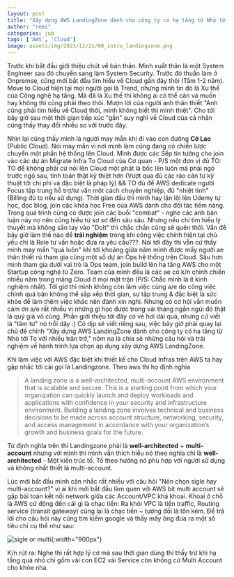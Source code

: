 ```yaml
---
layout: post
title: "Xây dựng AWS LandingZone dành cho công ty có hạ tầng từ Nhỏ tới To với nhiều trăn trở,"
author: "remi"
categories: job
tags: ['AWS', 'Cloud']
image: assets/img/2023/12/21/00_intro_landingzone.png
---
```


Trước khi bắt đầu giới thiệu chút về bản thân. Mình xuất thân là một System Engineer sau đó chuyển sang làm System Security. Trước đó thuần làm ở Onpremse, cũng mới bắt đầu tìm hiểu về Cloud gần đây thôi (Tầm 1-2 năm). Move to Cloud hiện tại mọi người gọi là Trend, nhưng mình tin đó là Xu thế của Công nghệ hạ tầng. Mà đã là Xu thế thì không ai có thể cản và muốn hay không thì cũng phải theo thôi. Mượn lời của người anh thân thiết "Anh cũng phải tìm hiểu về Cloud thôi, mình không biết thì mình thiệt". Cho tới bây giờ sau một thời gian tiếp xúc "gần" suy nghĩ về Cloud của cá nhân cũng thấy thay đổi nhiều so với trước đây.

Nhìn lại cũng thấy mình là người may mắn khi đi vào con đường **Cờ Lao** (Public Cloud). Nói may mắn vì nơi mình làm cũng đang có chiến lược chuyển một phần hệ thống lên Cloud. Mình được các Sếp tin tưởng cho join vào các dự án Migrate Infra To Cloud của Cơ quan - P/S một đơn vị đủ TO: TO để không phải cứ nói lên Cloud một phát là bốc lên luôn mà phải ngó trước ngó sau, tính toán thật kỹ thiệt hơn (Vượt qua đủ các rào cản từ kỹ thuật tới chi phí và đặc biệt là pháp lý) && TO đủ để AWS dedicate người Focus tập trung hỗ trợ/tư vấn một cách chuyên nghiệp, đủ "nhiệt tình" (Billing đủ to nếu sử dụng). Thời gian đầu thì mình hay lặn lội lên Udemy tự học, đọc blog, join các khóa học Free của AWS dành cho đối tác tiềm năng. Trong quá trình cũng có được join các buổi "combat" - nghe các anh bàn luận này nọ nên cũng hiểu từ sơ sơ đến sâu sâu. Nhưng nếu chỉ tìm hiểu lý thuyết mà không sắn tay vào "DoIt" thì chắc chắn cũng sẽ quên thôi. Vấn đề bây giờ làm thế nào để **trải nghiệm** trong khi công việc chính hiện tại chủ yếu chỉ là Role tư vấn hoặc đưa ra yêu cầu???. Nói tới đây thì vẫn cứ thấy mình may mắn "quá luôn" khi tới khoảng giữa năm mình được mấy người ae thân thiết rủ tham gia cùng một số dự án Ops hệ thống trên Cloud. Sâu hơn mình tham gia dưới vai trò là Ops team, join build lên hạ tầng AWS cho một Startup công nghệ từ Zero. Team của mình đều là các ae có k/n chinh chiến nhiều năm trong mảng Cloud ở mọi mặt trận (P/S: Chắc mình là ít kinh nghiệm nhất). Tới giờ thì mình không còn làm việc cùng a/e do công việc chính quá bận không thể sắp xếp thời gian, sự tập trung & đặc biệt là sức khỏe để làm thêm việc khác nên đành xin nghỉ. Nhưng có cơ hội vẫn muốn cảm ơn a/e rất nhiều vì những gì học được trong vài tháng ngắn ngủi đó thật là quý giá vô cùng. Phần giới thiệu tới đây có vẻ hơi dài quá, nhưng cứ viết là "tâm tư" nó trỗi dậy :) Có dịp sẽ viết riêng sau, việc bây giờ phải quay lại chủ đề chính "Xây dựng AWS LandingZone dành cho công ty có hạ tầng từ Nhỏ tới To với nhiều trăn trở," nôm na là chia sẻ những câu hỏi và trải nghiệm về hành trình lựa chọn áp dụng xây dựng AWS LandingZone.

Khi làm việc với AWS đặc biệt khi thiết kế cho Cloud Infras trên AWS ta hay gặp nhắc tới cái gọi là Landingzone. Theo aws thì họ định nghĩa 
>A landing zone is a well-architected, multi-account AWS environment that is scalable and secure. This is a starting point from which your organization can quickly launch and deploy workloads and applications with confidence in your security and infrastructure environment. Building a landing zone involves technical and business decisions to be made across account structure, networking, security, and access management in accordance with your organization’s growth and business goals for the future.

Từ định nghĩa trên thì Landingzone phải là **well-architected** + **multi-account** nhưng với mình thì mình vẫn thích hiểu nó theo nghĩa chỉ là **well-architected** - Một kiến trúc tố. Tố theo hướng nó phù hợp với người sử dụng và không nhất thiết là multi-account. 

Lúc mới bắt đầu mình cân nhắc rất nhiều với câu hỏi "Nên chọn sigle hay multi-account?" vì ai khi mới bắt đầu làm quen với AWS bít multi account sẽ gặp bài toán kết nối network giữa các Account/VPC khá khoai. Khoai ở chỗ là AWS cứ động đến cái gì là chạc tiền: Ra khỏi VPC là tiền traffic, Routing service (transit gateway) cũng lại là chạc tiền ~ tương đối là tốn kém. Để trả lời cho câu hỏi này cũng tìm kiếm google và thấy mấy ông đưa ra một số tiêu chí cụ thể như sau:

![sigle or multi]( {{site.url}}/assets/img/2023/12/22/05_sigle_multi.png){:width="900px"}

K/n rút ra: Nghe thì rất hợp lý cơ mà sau thời gian dùng thì thấy trừ khi hạ tầng quá nhỏ chỉ gồm vài con EC2 vài Service còn không cứ Multi Account cho khỏe nha.




